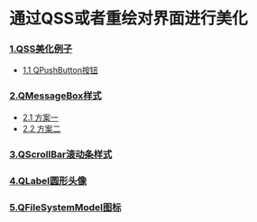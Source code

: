 # 通过QSS或者重绘对界面进行美化

### [1.QSS美化例子](QSS美化例子/)
 - [1.1 QPushButton按钮](QPushButton按钮/)

### [2.QMessageBox样式](QMessageBox样式/)
 - [2.1 方案一](QMessageBox样式/方案一)
 - [2.2 方案二](QMessageBox样式/方案二)

### [3.QScrollBar滚动条样式](QScrollBar滚动条样式/)

### [4.QLabel圆形头像](QLabel圆形头像/)

### [5.QFileSystemModel图标](QFileSystemModel图标/)